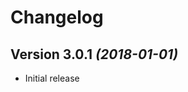 Changelog
==========

Version 3.0.1 *(2018-01-01)*
----------------------------

 * Initial release
